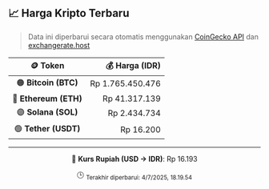 

<!-- HARGA_KRIPTO -->
## 📈 Harga Kripto Terbaru

> Data ini diperbarui secara otomatis menggunakan [CoinGecko API](https://www.coingecko.com/) dan [exchangerate.host](https://exchangerate.host/)

<div align="center">

| 🪙 Token | 💰 Harga (IDR) |
|:------:|---------------:|
| 🟠 **Bitcoin (BTC)**   | Rp 1.765.450.476 |
| 🔵 **Ethereum (ETH)**  | Rp 41.317.139 |
| 🟣 **Solana (SOL)**    | Rp 2.434.734 |
| 🟢 **Tether (USDT)**   | Rp 16.200 |

---

💱 **Kurs Rupiah (USD → IDR)**: Rp 16.193

🕒 <sub>Terakhir diperbarui: 4/7/2025, 18.19.54</sub>

</div>
<!-- /HARGA_KRIPTO -->